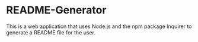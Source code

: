 # README-Generator
This is a web application that uses Node.js and the npm package Inquirer to generate a README file for the user.
